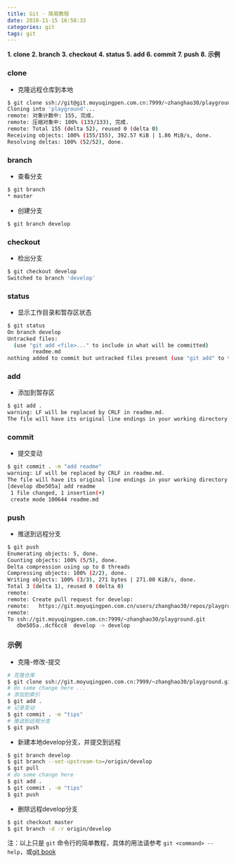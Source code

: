 ```yaml
---
title: Git · 简易教程
date: 2018-11-15 16:58:33
categories: git
tags: git
---
```


**1. clone**
**2. branch**
**3. checkout**
**4. status**
**5. add**
**6. commit**
**7. push**
**8. 示例**

<!-- more -->

### clone
- 克隆远程仓库到本地
```bash
$ git clone ssh://git@git.moyuqingpen.com.cn:7999/~zhanghao30/playground.git
Cloning into 'playground'...
remote: 对象计数中: 155, 完成.
remote: 压缩对象中: 100% (133/133), 完成.
remote: Total 155 (delta 52), reused 0 (delta 0)
Receiving objects: 100% (155/155), 392.57 KiB | 1.86 MiB/s, done.
Resolving deltas: 100% (52/52), done.
```

### branch
- 查看分支
```bash
$ git branch
* master
```
- 创建分支
```bash
$ git branch develop
```

### checkout
- 检出分支
```bash
$ git checkout develop
Switched to branch 'develop'
```

### status
- 显示工作目录和暂存区状态
```bash
$ git status
On branch develop
Untracked files:
  (use "git add <file>..." to include in what will be committed)
        readme.md
nothing added to commit but untracked files present (use "git add" to track)
```

### add
- 添加到暂存区
```bash
$ git add .
warning: LF will be replaced by CRLF in readme.md.
The file will have its original line endings in your working directory
```

### commit
- 提交变动
```bash
$ git commit . -m "add readme"
warning: LF will be replaced by CRLF in readme.md.
The file will have its original line endings in your working directory
[develop dbe505a] add readme
 1 file changed, 1 insertion(+)
 create mode 100644 readme.md
```

### push
- 推送到远程分支
```bash
$ git push
Enumerating objects: 5, done.
Counting objects: 100% (5/5), done.
Delta compression using up to 8 threads
Compressing objects: 100% (2/2), done.
Writing objects: 100% (3/3), 271 bytes | 271.00 KiB/s, done.
Total 3 (delta 1), reused 0 (delta 0)
remote:
remote: Create pull request for develop:
remote:   https://git.moyuqingpen.com.cn/users/zhanghao30/repos/playground/compare/commits?sourceBranch=refs/heads/develop
remote:
To ssh://git.moyuqingpen.com.cn:7999/~zhanghao30/playground.git
   dbe505a..dcf6cc8  develop -> develop
```

### 示例

- 克隆-修改-提交
```bash
# 克隆仓库
$ git clone ssh://git.moyuqingpen.com.cn:7999/~zhanghao30/playground.git
# do some change here ...
# 添加到索引
$ git add .
# 记录变动
$ git commit . -m "tips"
# 推送到远程分支
$ git push
```

- 新建本地develop分支，并提交到远程
```bash
$ git branch develop
$ git branch --set-upstream-to=/origin/develop
$ git pull
# do some change here
$ git add .
$ git commit . -m "tips"
$ git push
```

- 删除远程develop分支
```bash
$ git checkout master
$ git branch -d -r origin/develop
```

注：以上只是 `git` 命令行的简单教程，具体的用法请参考 `git <command> --help`，或[git book](https://git-scm.com/book/zh/v2)